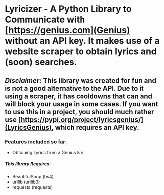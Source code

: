 # Lyricizer - A Python Library to Communicate with [https://genius.com](Genius) without an API key. It makes use of a website scraper to obtain lyrics and (soon) searches.

## *Disclaimer:* This library was created for fun and is not a good alternative to the API. Due to it using a scraper, it has cooldowns that can and will block your usage in some cases. If you want to use this in a project, you should much rather use [https://pypi.org/project/lyricsgenius/](LyricsGenius), which requires an API key.

### Features included so far:
- Obtaining Lyrics from a Genius link

##### This library Requires:
- BeautifulSoup (bs4)
- urllib (urllib3)
- requests (requests)

